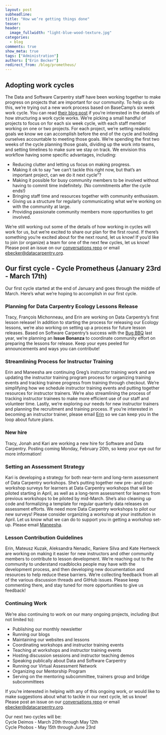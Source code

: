 ```yaml
---
layout: post
subheadline:
title: "How we’re getting things done"
teaser:
header:
  image_fullwidth: "light-blue-wood-texture.jpg"
categories:
  - blog
comments: true
show_meta: true
tags: ["Administration"]
authors: ["Erin Becker"]
redirect_from: /blog/prometheus/
---
```


## Adopting work cycles  
The Data and Software Carpentry staff have been working together to make progress on projects that are important for our community. To
help us do this, we’re trying out a new work process based on BaseCamp’s six week work cycle. You can read
[their blog post](https://m.signalvnoise.com/how-we-set-up-our-work-cbce3d3d9cae#.ac5rsgkhu) if you’re interested in the details of how
structuring a work cycle works. We’re picking a small handful of projects to focus on for each six week cycle, with each staff member
working on one or two projects. For each project, we’re setting realistic goals we know we can accomplish before the end of the cycle
and holding ourselves accountable to meeting those goals. We’re spending the first two weeks of the cycle planning those goals, dividing
up the work into teams, and setting timelines to make sure we stay on track. We envision this workflow having some specific advantages,
including:  
- Reducing clutter and letting us focus on making progress.  
- Making it ok to say “we can’t tackle this right now, but that’s an important project, can we do it next cycle”?  
- Making it possible for busy community members to be involved without having to commit time indefinitely. (No commitments after the cycle ends!)  
- Bringing staff time and resources together with community enthusiasm.   
- Giving us a structure for regularly communicating what we’re working on with the community at large.  
- Providing passionate community members more opportunities to get involved.  

We’re still working out some of the details of how working in cycles will work for us, but we’re excited to share our plan for the
first round. If there’s something you’re excited about for the next round, let us know! If you’d like to join (or organize) a team for
one of the next few cycles, let us know! Please post an issue on our
[conversations repo](https://github.com/carpentries/conversations/issues) or
email [ebecker@datacarpentry.org](mailto:ebecker@datacarpentry.org).  

## Our first cycle - Cycle Prometheus (January 23rd - March 17th)    
Our first cycle started at the end of January and goes through the middle of March. Here’s what we’re hoping to accomplish in our
first cycle.   

### Planning for Data Carpentry Ecology Lessons Release  
Tracy, François Michonneau, and Erin are working on Data Carpentry’s first lesson release! In addition to starting the process for
releasing our Ecology lessons, we’re also working on setting up a process for future lesson releases. Based on Software Carpentry’s
success with the [Bug BBQ](https://software-carpentry.org/blog/2016/05/bug-bbq-blog-post.html) last year, we’re planning an
**Issue Bonanza** to coordinate community effort on preparing the lessons for release. Keep your eyes peeled for announcements and
ways you can contribute!  

### Streamlining Process for Instructor Training    
Erin and Maneesha are continuing Greg’s instructor training work and are updating the instructor training program process for
organizing training events and tracking trainee progress from training through checkout. We’re simplifying how we schedule instructor
training events and putting together resources for instructor trainers. We’re also streamlining the process of tracking instructor
trainees to make more efficient use of our staff and volunteer time. Lastly, we’re exploring our needs for new instructor trainers and
planning the recruitment and training process. If you’re interested in becoming an instructor trainer, please email
[Erin](mailto:ebecker@datacarpentry.org) so we can keep you in the loop about future plans.  

### New hire  
Tracy, Jonah and Kari are working a new hire for Software and Data Carpentry. Posting coming Monday, February 20th, so keep your eye out
for more information!

### Setting an Assessment Strategy  
Kari is developing a strategy for both near-term and long-term assessment of Data Carpentry workshops. She’s putting together new pre-
and post-workshop surveys for learners at Data Carpentry workshops that will be piloted starting in April, as well as a long-term
assessment for learners from previous workshops to be piloted by mid-March. She’s also cleaning up code and formalizing a template for
regular quarterly data releases on assessment efforts. We need more Data Carpentry workshops to pilot our new surveys! Please consider
organizing a workshop at your institution in April. Let us know what we can do to support you in getting a workshop set-up.
Please email [Maneesha](mailto:admin@datacarpentry.org).  

### Lesson Contribution Guidelines  
Erin, Mateusz Kuzak, Aleksandra Nenadic, Raniere Silva and Kate Hertweck are working on making it easier for new instructors and other
community members to contribute to lesson development. We’re reaching out to the community to understand roadblocks people may have
with the development process, and then developing new documentation and resources to help reduce these barriers. We’re collecting
feedback from all of the various discussion threads and GitHub issues. Please keep commenting there, and stay tuned for more
opportunities to give us feedback!  

### Continuing Work    
We’re also continuing to work on our many ongoing projects, including (but not limited to):
- Publishing our monthly newsletter  
- Running our blogs  
- Maintaining our websites and lessons  
- Coordinating workshops and instructor training events  
- Teaching at workshops and instructor training events  
- Hosting discussion sessions and instructor teaching demos  
- Speaking publically about Data and Software Carpentry  
- Running our Virtual Assessment Network  
- Organizing our Mentorship Program  
- Serving on the mentoring subcommittee, trainers group and bridge subcommittees  

If you’re interested in helping with any of this ongoing work, or would like to make suggestions about what to tackle in our next cycle,
let us know! Please post an issue on our [conversations repo](https://github.com/carpentries/conversations/issues) or
email [ebecker@datacarpentry.org](mailto:ebecker@datacarpentry.org).  

Our next two cycles will be:  
Cycle Deimos - March 20th through May 12th    
Cycle Phobos - May 15th through June 23rd  
